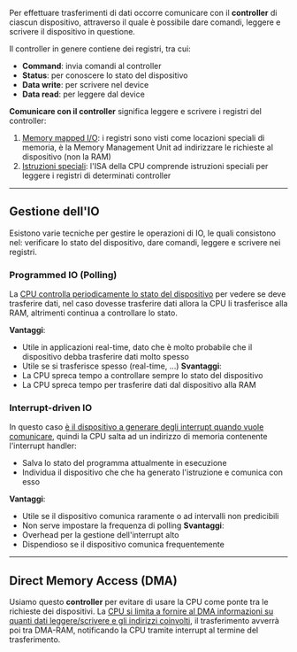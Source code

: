 Per effettuare trasferimenti di dati occorre comunicare con il **controller** di ciascun dispositivo, attraverso il quale è possibile dare comandi, leggere e scrivere il dispositivo in questione.

Il controller in genere contiene dei registri, tra cui:
- **Command**: invia comandi al controller
- **Status**: per conoscere lo stato del dispositivo
- **Data write**: per scrivere nel device
- **Data read**: per leggere dal device

**Comunicare con il controller** significa leggere e scrivere i registri del controller:
1. <u>Memory mapped I/O</u>: i registri sono visti come locazioni speciali di memoria, è la Memory Management Unit ad indirizzare le richieste al dispositivo (non la RAM)
2. <u>Istruzioni speciali</u>: l'ISA della CPU comprende istruzioni speciali per leggere i registri di determinati controller

---
## Gestione dell'IO
Esistono varie tecniche per gestire le operazioni di IO, le quali consistono nel: verificare lo stato del dispositivo, dare comandi, leggere e scrivere nei registri.

### Programmed IO (Polling)
La <u>CPU controlla periodicamente lo stato del dispositivo</u> per vedere se deve trasferire dati, nel caso dovesse trasferire dati allora la CPU li trasferisce alla RAM, altrimenti continua a controllare lo stato.

**Vantaggi**:
- Utile in applicazioni real-time, dato che è molto probabile che il dispositivo debba trasferire dati molto spesso
- Utile se si trasferisce spesso (real-time, ...)
**Svantaggi**:
- La CPU spreca tempo a controllare sempre lo stato del dispositivo
- La CPU spreca tempo per trasferire dati dal dispositivo alla RAM

### Interrupt-driven IO
In questo caso <u>è il dispositivo a generare degli interrupt quando vuole comunicare</u>, quindi la CPU salta ad un indirizzo di memoria contenente l'interrupt handler:
- Salva lo stato del programma attualmente in esecuzione
- Individua il dispositivo che che ha generato l'istruzione e comunica con esso

**Vantaggi**:
- Utile se il dispositivo comunica raramente o ad intervalli non predicibili
- Non serve impostare la frequenza di polling
**Svantaggi**:
- Overhead per la gestione dell'interrupt alto
- Dispendioso se il dispositivo comunica frequentemente

---
## Direct Memory Access (DMA)
Usiamo questo **controller** per evitare di usare la CPU come ponte tra le richieste dei dispositivi.
La <u>CPU si limita a fornire al DMA informazioni su quanti dati leggere/scrivere e gli indirizzi coinvolti</u>, il trasferimento avverrà poi tra DMA-RAM, notificando la CPU tramite interrupt al termine del trasferimento.
